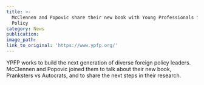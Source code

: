 ```yaml
---
title: >-
  McClennen and Popovic share their new book with Young Professionals in Foreign
  Policy
category: News
publication:
image_path:
link_to_original: 'https://www.ypfp.org/'
---
```


YPFP works to build the next generation of diverse foreign policy leaders. McClennen and Popovic joined them to talk about their new book, Pranksters vs Autocrats, and to share the next steps in their research.